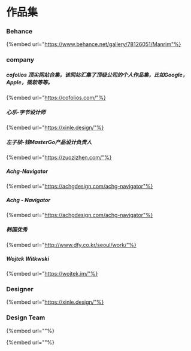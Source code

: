 # 作品集

### Behance

{%embed url="https://www.behance.net/gallery/78126051/Manrim"%}

### company

##### cofolios 顶尖网站合集，该网站汇集了顶级公司的个人作品集，比如Google，Apple，微软等等。

{%embed url="https://cofolios.com/"%}

##### 心乐-字节设计师

{%embed url="https://xinle.design/"%}

##### 左子桢-钱MasterGo产品设计负责人

{%embed url="https://zuozizhen.com/"%}

##### Achg-Navigator

{%embed url="https://achgdesign.com/achg-navigator"%}

##### Achg - Navigator

{%embed url="https://achgdesign.com/achg-navigator"%}

##### 韩国优秀

{%embed url="http://www.dfy.co.kr/seoul/work/"%}

##### Wojtek Witkwski

{%embed url="https://wojtek.im/"%}

### Designer

{%embed url="https://xinle.design/"%}

### Design Team

{%embed url=""%}

{%embed url=""%}

